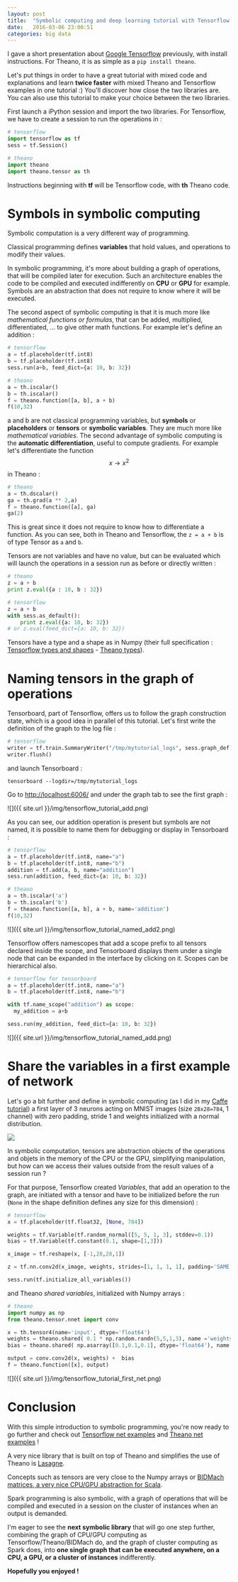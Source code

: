 ```yaml
---
layout: post
title:  "Symbolic computing and deep learning tutorial with Tensorflow / Theano : learn basic commands of 2 libraries for the price of 1"
date:   2016-03-06 23:00:51
categories: big data
---
```


I gave a short presentation about [Google Tensorflow](http://christopher5106.github.io/deep/learning/2015/11/11/tensorflow-google-deeplearning-library.html) previously, with install instructions. For Theano, it is as simple as a `pip install theano`.

Let's put things in order to have a great tutorial with mixed code and explanations and learn **twice faster** with mixed Theano and Tensorflow examples in one tutorial :) You'll discover how close the two libraries are. You can also use this tutorial to make your choice between the two libraries.

First launch a iPython session and import the two libraries. For Tensorflow, we have to create a session to run the operations in :

```python
# tensorflow
import tensorflow as tf
sess = tf.Session()
```
```python
# theano
import theano
import theano.tensor as th
```

Instructions beginning with **tf** will be Tensorflow code, with **th** Theano code.

# Symbols in symbolic computing

Symbolic computation is a very different way of programming.

Classical programming defines **variables** that hold values, and operations to modify their values.

In symbolic programming, it's more about building a graph of operations, that will be compiled later for execution. Such an architecture enables the code to be compiled and executed indifferently on **CPU** or **GPU** for example. Symbols are an abstraction that does not require to know where it will be executed.

The second aspect of symbolic computing is that it is much more like *mathematical functions or formulas*, that can be added, multiplied, differentiated, ... to give other math functions. For example let's define an addition :

```python
# tensorflow
a = tf.placeholder(tf.int8)
b = tf.placeholder(tf.int8)
sess.run(a+b, feed_dict={a: 10, b: 32})
```
```python
# theano
a = th.iscalar()
b = th.iscalar()
f = theano.function([a, b], a + b)
f(10,32)
```

a and b are not classical programming variables, but **symbols** or **placeholders** or **tensors** or **symbolic variables**. They are much more like *mathematical variables*. The second advantage of symbolic computing is the **automatic differentiation**, useful to compute gradients. For example let's differentiate the function $$ x \rightarrow x^2 $$ in Theano :

```python
# theano
a = th.dscalar()
ga = th.grad(a ** 2,a)
f = theano.function([a], ga)
ga(2)
```

This is great since it does not require to know how to differentiate a function. As you can see, both in Theano and Tensorflow, the `z = a + b` is of type Tensor as `a` and `b`.

Tensors are not variables and have no value, but can be evaluated which will launch the operations in a session run as before or directly written :

```python
# theano
z = a + b
print z.eval({a : 10, b : 32})
```
```python
# tensorflow
z = a + b
with sess.as_default():
    print z.eval({a: 10, b: 32})
# or z.eval(feed_dict={a: 10, b: 32})
```

Tensors have a type and a shape as in Numpy (their full specification : [Tensorflow types and shapes](https://www.tensorflow.org/versions/r0.7/resources/dims_types.html) - [Theano types](http://deeplearning.net/software/theano/library/tensor/basic.html)).

# Naming tensors in the graph of operations

Tensorboard, part of Tensorflow, offers us to follow the graph construction state, which is a good idea in parallel of this tutorial. Let's first write the definition of the graph to the log file :

```python
# tensorflow
writer = tf.train.SummaryWriter("/tmp/mytutorial_logs", sess.graph_def)
writer.flush()
```

and launch Tensorboard :

```
tensorboard --logdir=/tmp/mytutorial_logs
```

Go to [http://localhost:6006/](http://localhost:6006/) and under the graph tab to see the first graph :


![]({{ site.url }}/img/tensorflow_tutorial_add.png)


As you can see, our addition operation is present but symbols are not named, it is possible to name them for debugging or display in Tensorboard :

```python
# tensorflow
a = tf.placeholder(tf.int8, name="a")
b = tf.placeholder(tf.int8, name="b")
addition = tf.add(a, b, name="addition")
sess.run(addition, feed_dict={a: 10, b: 32})
```
```python
# theano
a = th.iscalar('a')
b = th.iscalar('b')
f = theano.function([a, b], a + b, name='addition')
f(10,32)
```

![]({{ site.url }}/img/tensorflow_tutorial_named_add2.png)

Tensorflow offers namescopes that add a scope prefix to all tensors declared inside the scope, and Tensorboard displays them under a single node that can be expanded in the interface by clicking on it. Scopes can be hierarchical also.

```python
# tensorflow for tensorboard
a = tf.placeholder(tf.int8, name="a")
b = tf.placeholder(tf.int8, name="b")

with tf.name_scope("addition") as scope:
  my_addition = a+b

sess.run(my_addition, feed_dict={a: 10, b: 32})
```
![]({{ site.url }}/img/tensorflow_tutorial_named_add.png)

# Share the variables in a first example of network

Let's go a bit further and define in symbolic computing (as I did in my [Caffe tutorial](http://christopher5106.github.io/deep/learning/2015/09/04/Deep-learning-tutorial-on-Caffe-Technology.html)) a first layer of 3 neurons acting on MNIST images (size `28x28=784`, 1 channel) with zero padding, stride 1 and weights initialized with a normal distribution.

![](http://christopher5106.github.io/img/simple_network.png)

In symbolic computation, tensors are abstraction objects of the operations and objets in the memory of the CPU or the GPU, simplifying manipulation, but how can we access their values outside from the result values of a session run ?

For that purpose, Tensorflow created *Variables*, that add an operation to the graph, are initiated with a tensor and have to be initialized before the run (`None` in the shape definition defines any size for this dimension) :

```python
# tensorflow
x = tf.placeholder(tf.float32, [None, 784])

weights = tf.Variable(tf.random_normal([5, 5, 1, 3], stddev=0.1))
bias = tf.Variable(tf.constant(0.1, shape=[1,3]))

x_image = tf.reshape(x, [-1,28,28,1])

z = tf.nn.conv2d(x_image, weights, strides=[1, 1, 1, 1], padding='SAME') + bias

sess.run(tf.initialize_all_variables())
```

and Theano *shared variables*, initialized with Numpy arrays :

```python
# theano
import numpy as np
from theano.tensor.nnet import conv

x = th.tensor4(name='input', dtype='float64')
weights = theano.shared( 0.1 * np.random.randn(5,5,1,3), name ='weights')
bias = theano.shared( np.asarray([0.1,0.1,0.1], dtype='float64'), name ='bias')

output = conv.conv2d(x, weights) +  bias
f = theano.function([x], output)
```

![]({{ site.url }}/img/tensorflow_tutorial_first_net.png)


# Conclusion

With this simple introduction to symbolic programming, you're now ready to go further and check out [Tensorflow net examples](https://www.tensorflow.org/versions/r0.7/tutorials/index.html) and [Theano net examples](http://deeplearning.net/tutorial/logreg.html) !

A very nice library that is built on top of Theano and simplifies the use of Theano is [Lasagne](http://lasagne.readthedocs.org/en/latest/).

Concepts such as tensors are very close to the Numpy arrays or [BIDMach matrices, a very nice CPU/GPU abstraction for Scala](http://christopher5106.github.io/big/data/2016/02/04/bidmach-tutorial.html).

Spark programming is also symbolic, with a graph of operations that will be compiled and executed in a session on the cluster of instances when an output is demanded.

I'm eager to see the **next symbolic library** that will go one step further, combining the graph of CPU/GPU computing as Tensorflow/Theano/BIDMach do, and the graph of cluster computing as Spark does, into **one single graph that can be executed anywhere, on a CPU, a GPU, or a cluster of instances** indifferently.

**Hopefully you enjoyed !**
